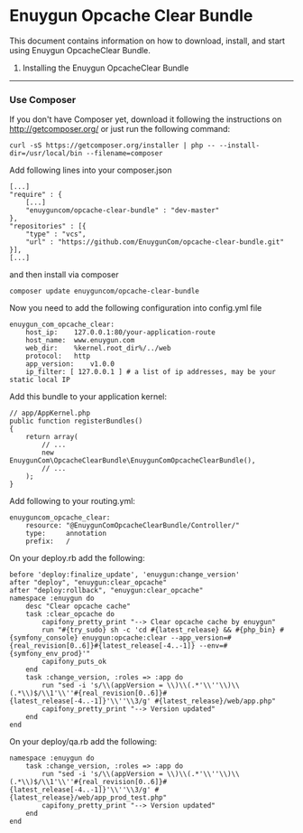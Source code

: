 Enuygun Opcache Clear Bundle
==================

This document contains information on how to download, install, and start
using Enuygun OpcacheClear Bundle.

1) Installing the Enuygun OpcacheClear Bundle
------------------------------------

### Use Composer

If you don't have Composer yet, download it following the instructions on
http://getcomposer.org/ or just run the following command:

    curl -sS https://getcomposer.org/installer | php -- --install-dir=/usr/local/bin --filename=composer

Add following lines into your composer.json

    [...]
    "require" : {
        [...]
        "enuyguncom/opcache-clear-bundle" : "dev-master"
    },
    "repositories" : [{
        "type" : "vcs",
        "url" : "https://github.com/EnuygunCom/opcache-clear-bundle.git"
    }],
    [...]

and then install via composer

    composer update enuyguncom/opcache-clear-bundle

Now you need to add the following configuration into config.yml file

    enuygun_com_opcache_clear:
        host_ip:    127.0.0.1:80/your-application-route
        host_name:  www.enuygun.com
        web_dir:    %kernel.root_dir%/../web
        protocol:   http
        app_version:    v1.0.0
        ip_filter: [ 127.0.0.1 ] # a list of ip addresses, may be your static local IP


Add this bundle to your application kernel:

    // app/AppKernel.php
    public function registerBundles()
    {
        return array(
            // ...
            new EnuygunCom\OpcacheClearBundle\EnuygunComOpcacheClearBundle(),
            // ...
        );
    }
    
Add following to your routing.yml:

    enuyguncom_opcache_clear:
        resource: "@EnuygunComOpcacheClearBundle/Controller/"
        type:     annotation
        prefix:   /
    


On your deploy.rb add the following:

    before 'deploy:finalize_update', 'enuygun:change_version'
    after "deploy", "enuygun:clear_opcache"
    after "deploy:rollback", "enuygun:clear_opcache"
    namespace :enuygun do
        desc "Clear opcache cache"
        task :clear_opcache do
            capifony_pretty_print "--> Clear opcache cache by enuygun"
            run "#{try_sudo} sh -c 'cd #{latest_release} && #{php_bin} #{symfony_console} enuygun:opcache:clear --app_version=#{real_revision[0..6]}#{latest_release[-4..-1]} --env=#{symfony_env_prod}'"
            capifony_puts_ok
        end
        task :change_version, :roles => :app do
            run "sed -i 's/\\(appVersion = \\)\\(.*'\\''\\)\\(.*\\)$/\\1'\\''#{real_revision[0..6]}#{latest_release[-4..-1]}'\\''\\3/g' #{latest_release}/web/app.php"
            capifony_pretty_print "--> Version updated"
        end
    end
    
On your deploy/qa.rb add the following:

    namespace :enuygun do
        task :change_version, :roles => :app do
            run "sed -i 's/\\(appVersion = \\)\\(.*'\\''\\)\\(.*\\)$/\\1'\\''#{real_revision[0..6]}#{latest_release[-4..-1]}'\\''\\3/g' #{latest_release}/web/app_prod_test.php"
            capifony_pretty_print "--> Version updated"
        end
    end